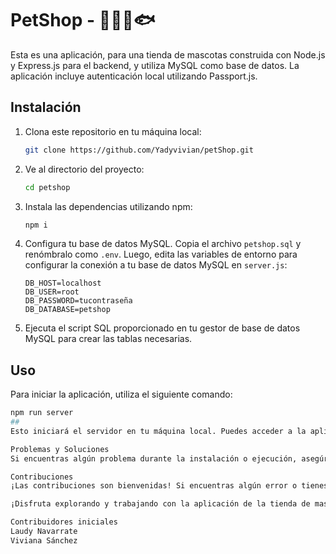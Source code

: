 # PetShop - 🐾🐱🐶🐟

Esta es una aplicación, para una tienda de mascotas construida con Node.js y Express.js para el backend, y utiliza MySQL como base de datos. La aplicación incluye autenticación local utilizando Passport.js.

## Instalación

1. Clona este repositorio en tu máquina local:

    ```bash
    git clone https://github.com/Yadyvivian/petShop.git
    ```

2. Ve al directorio del proyecto:

    ```bash
    cd petshop
    ```

3. Instala las dependencias utilizando npm:

    ```bash
    npm i
    ```

4. Configura tu base de datos MySQL. Copia el archivo `petshop.sql` y renómbralo como `.env`. Luego, edita las variables de entorno para configurar la conexión a tu base de datos MySQL en `server.js`:

    ```plaintext
    DB_HOST=localhost
    DB_USER=root
    DB_PASSWORD=tucontraseña
    DB_DATABASE=petshop
    ```

5. Ejecuta el script SQL proporcionado en tu gestor de base de datos MySQL para crear las tablas necesarias.

## Uso

Para iniciar la aplicación, utiliza el siguiente comando:

```bash
npm run server
##
Esto iniciará el servidor en tu máquina local. Puedes acceder a la aplicación a través de tu navegador web visitando http://localhost:3000.

Problemas y Soluciones
Si encuentras algún problema durante la instalación o ejecución, asegúrate de haber seguido todos los pasos correctamente y verifica que las dependencias estén instaladas correctamente. Además, revisa los mensajes de error en la consola para obtener más información sobre cualquier problema que pueda surgir.

Contribuciones
¡Las contribuciones son bienvenidas! Si encuentras algún error o tienes sugerencias de mejora, no dudes en abrir un problema o enviar un pull request.

¡Disfruta explorando y trabajando con la aplicación de la tienda de mascotas!

Contribuidores iniciales
Laudy Navarrate
Viviana Sánchez
